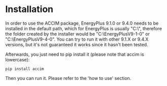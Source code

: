 # Installation
In order to use the ACCIM package, EnergyPlus 9.1.0 or 9.4.0 needs to be installed in the default path, which for EnergyPlus is usually "C:\\", therefore the folder created by the installer would be "C:\\EnergyPlusV9-1-0" or "C:\\EnergyPlusV9-4-0". You can try to run it with other 9.1.X or 9.4.X versions, but it's not guaranteed it works since it hasn't been tested.

Afterwards, you just need to pip install it (please note that accim is lowercase):

`pip install accim`

Then you can run it. Please refer to the 'how to use' section.
